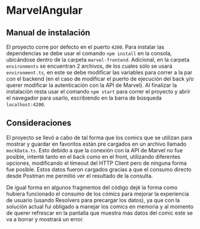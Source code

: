 # MarvelAngular

## Manual de instalación

El proyecto corre por defecto en el puerto `4200`. Para instalar las dependencias se debe usar el comando `npm install` en la consola, ubicándose dentro de la carpeta `marvel-frontend`. Adicional, en la carpeta `environments` se encuentran 2 archivos, de los cuales sólo se usará `environment.ts`, en este se debe modificar las variables para correr a la par con el backend (en el caso de modificar el puerto de ejecución del back y/o querer modificar la autenticación con la API de Marvel). Al finalizar la instalación resta usar el comando `npm start` para correr el proyecto y abrir el navegador para usarlo, escribiendo en la barra de búsqueda `localhost:4200`.

## Consideraciones

El proyecto se llevó a cabo de tal forma que los comics que se utilizan para mostrar y guardar en favoritos están pre cargados en un archivo llamado `mockData.ts`. Esto debido a que la conexión con la API de Marvel no fue posible, intenté tanto en el back como en el front, utilizando diferentes opciones, modificando el timeout del HTTP Client pero de ninguna forma fue posible. Estos datos fueron cargados gracias a que el consumo directo desde Postman me permitió ver el resultado de la consulta.

De igual forma en algunos fragmentos del código dejé la forma como hubiera funcionado el consumo de los cómics para mejorar la experiencia de usuario (usando Resolvers para precargar los datos), ya que con la solución actual fui obligado a manejar los comics en memoria y al momento de querer refrescar en la pantalla que muestra más datos del comic este se va a borrar y mostrará un error.
